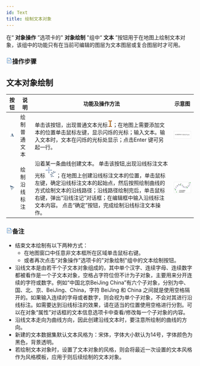 ```yaml
---
id: Text
title: 绘制文本对象  
---  
```

在“ **对象操作** ”选项卡的" **对象绘制** "组中“ **文本**
”按钮用于在地图上绘制文本对象，该组中的功能只有在当前可编辑的图层为文本图层或复合图层时才可用。

### ![](../../../img/read.gif)操作步骤

 文本对象绘制  
 ---  
  
 按钮|说明|功能及操作方法|示意图 
 --|--|--|--| 
![](img/textButton.png) | 绘制普通文本 |单击该按钮，出现普通文本光标![](img/textCursor.png)；在地图上需要添加文本的位置单击鼠标左键，显示闪烁的光标；输入文本。输入文本时，文本在闪烁的光标处显示；点击Enter 键可另起一行。 | ![](img/drawText.png)  
 ![](img/alongLineTextButton.png) | 绘制沿线标注 |  沿着某一条曲线创建文本。 单击该按钮,出现沿线标注文本光标![](img/alongLineTextCursor.png)；在地图上创建沿线标注文本的位置，单击鼠标左键，确定沿线标注文本的起始点，然后按照绘制曲线的方式绘制文本的沿线路径；沿线路径绘制完后，单击鼠标右键，弹出“沿线注记”对话框；在编辑框中输入沿线标注文本内容。 点击“确定”按钮，完成绘制沿线标注文本操作。  |![](img/drawAlongLintText.png)  
  
### ![](../../../img/read.gif)备注

  * 结束文本绘制有以下两种方式： 
    * 在地图窗口中任意非文本框所在区域单击鼠标右键。
    * 或者再次点击“对象操作”选项卡的"对象绘制"组中的文本绘制按钮。
  * 沿线文本是由若干个子文本对象组成的，其中单个汉字、连续字母、连续数字都被看作是一个子文本对象，空格占字符位但不计为子对象，主要用来分开连续的字符或数字。例如“中国北京BeiJing China”有六个子对象，分别为中、国、北、京、BeiJing、China，字符 BeiJing 和 China 之间就是使用空格隔开的。如果输入连续的字母或者数字，则会视为单个子对象，不会对其进行沿线标注。如需要达到沿线标注的效果，请在适当的位置使用空格进行分割。可以在对象“属性”对话框的文本信息选项卡中查看/修改每一个子对象的内容。 
  * 沿线文本走向为曲线方向，因此创建沿线文本时，要注意所绘制的曲线的方向。
  * 新建的文本数据集默认文本风格为：宋体，字体大小默认为14号，字体颜色为黑色，背景透明。
  * 若绘制文本对象时，设置了文本对象的风格，则会将最近一次设置的文本风格作为风格模板，应用于则后续绘制的文本对象。

